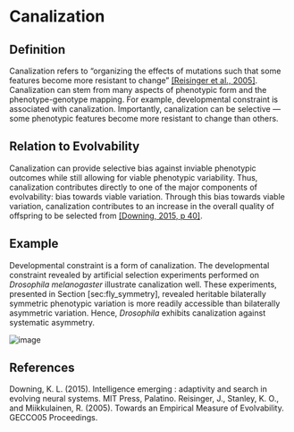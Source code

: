 Canalization
============

Definition
----------

Canalization refers to “organizing the effects of mutations such that some features become more resistant to change” [[Reisinger et al., 2005]](#Reisinger2005TowardsEvolvability).
Canalization can stem from many aspects of phenotypic form and the phenotype-genotype mapping.
For example, developmental constraint is associated with canalization.
Importantly, canalization can be selective — some phenotypic features become more resistant to change than others.

Relation to Evolvability
------------------------

Canalization can provide selective bias against inviable phenotypic outcomes while still allowing for viable phenotypic variability.
Thus, canalization contributes directly to one of the major components of evolvability: bias towards viable variation.
Through this bias towards viable variation, canalization contributes to an increase in the overall quality of offspring to be selected from [[Downing, 2015, p 40]](#Downing2015IntelligenceSystems).

Example
-------

Developmental constraint is a form of canalization.
The developmental constraint revealed by artificial selection experiments performed on *Drosophila melanogaster* illustrate canalization well.
These experiments, presented in Section \[sec:fly\_symmetry\], revealed heritable bilaterally symmetric phenotypic variation is more readily accessible than bilaterally asymmetric variation.
Hence, *Drosophila* exhibits canalization against systematic asymmetry.

![image](http://devosoft.org/wp-content/uploads/2017/08/canalization_example.png)

References
----------

<a name="Downing2015IntelligenceSystems">
Downing, K. L. (2015). Intelligence emerging : adaptivity and search in evolving neural
systems. MIT Press, Palatino.
</a>

<a name="Reisinger2005TowardsEvolvability">
Reisinger, J., Stanley, K. O., and Miikkulainen, R. (2005). Towards an Empirical
Measure of Evolvability. GECCO05 Proceedings.
</a>
